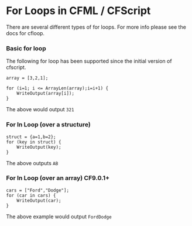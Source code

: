 # For Loops in CFML / CFScript

There are several different types of for loops. For more info please see the docs for cfloop.

### Basic for loop

The following for loop has been supported since the initial version of cfscript.

	array = [3,2,1];

	for (i=1; i <= ArrayLen(array);i=i+1) {
		WriteOutput(array[i]);
	}

The above would output `321`

### For In Loop (over a structure)

	struct = {a=1,b=2};
	for (key in struct) {
		WriteOutput(key);
	}
	
The above outputs `AB`

### For In Loop (over an array) CF9.0.1+

	cars = ["Ford","Dodge"];
	for (car in cars) {
		WriteOutput(car);
	}
	
The above example would output `FordDodge`
